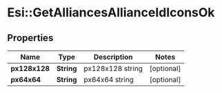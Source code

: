 # Esi::GetAlliancesAllianceIdIconsOk

## Properties
Name | Type | Description | Notes
------------ | ------------- | ------------- | -------------
**px128x128** | **String** | px128x128 string | [optional] 
**px64x64** | **String** | px64x64 string | [optional] 


